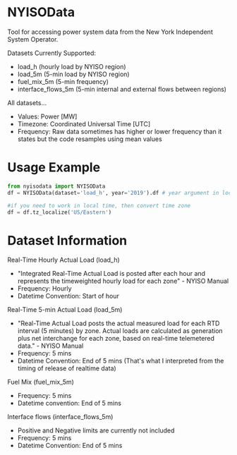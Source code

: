 # NYISOData
Tool for accessing power system data from the New York Independent System Operator.

Datasets Currently Supported:
- load_h  (hourly load by NYISO region)
- load_5m (5-min load by NYISO region)
- fuel_mix_5m (5-min frequency)
- interface_flows_5m (5-min internal and external flows between regions)

All datasets...
- Values: Power [MW]
- Timezone: Coordinated Universal Time [UTC]
- Frequency: Raw data sometimes has higher or lower frequency than it states but the code resamples using mean values

# Usage Example
```python
from nyisodata import NYISOData
df = NYISOData(dataset='load_h', year='2019').df # year argument in local time, but returns dataset in UTC 

#if you need to work in local time, then convert time zone
df = df.tz_localize('US/Eastern')
```

# Dataset Information

Real-Time Hourly Actual Load (load_h)
- "Integrated Real-Time Actual Load is posted after each hour and represents the timeweighted hourly load for each zone" - NYISO Manual
- Frequency: Hourly
- Datetime Convention: Start of hour

Real-Time 5-min Actual Load (load_5m)
- "Real-Time Actual Load posts the actual measured load for each RTD interval (5 minutes) by zone. 
Actual loads are calculated as generation plus net interchange for each zone, based on real-time telemetered data." - NYISO Manual
- Frequency: 5 mins 
- Datetime Convention: End of 5 mins (That's what I interpreted from the timing of release of realtime data)

Fuel Mix (fuel_mix_5m)
- Frequency: 5 mins 
- Datetime convention: End of 5 mins

Interface flows (interface_flows_5m)
- Positive and Negative limits are currently not included
- Frequency: 5 mins 
- Datetime Convention: End of 5 mins

